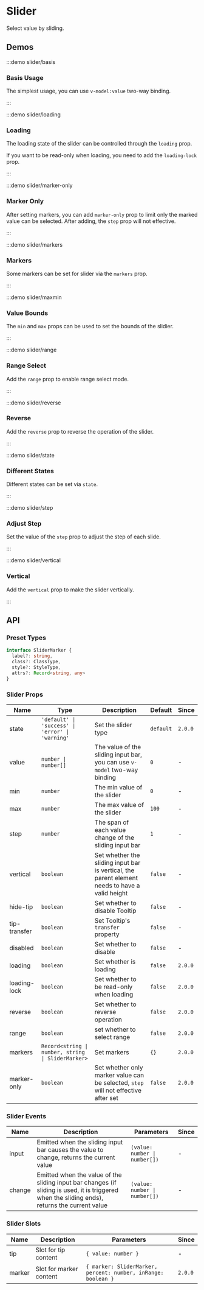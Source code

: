 # Slider

Select value by sliding.

## Demos

:::demo slider/basis

### Basis Usage

The simplest usage, you can use `v-model:value` two-way binding.

:::

:::demo slider/loading

### Loading

The loading state of the slider can be controlled through the `loading` prop.

If you want to be read-only when loading, you need to add the `loading-lock` prop.

:::

:::demo slider/marker-only

### Marker Only

After setting markers, you can add `marker-only` prop to limit only the marked value can be selected. After adding, the `step` prop will not effective.

:::

:::demo slider/markers

### Markers

Some markers can be set for slider via the `markers` prop.

:::

:::demo slider/maxmin

### Value Bounds

The `min` and `max` props can be used to set the bounds of the slidier.

:::

:::demo slider/range

### Range Select

Add the `range` prop to enable range select mode.

:::

:::demo slider/reverse

### Reverse

Add the `reverse` prop to reverse the operation of the slider.

:::

:::demo slider/state

### Different States

Different states can be set via `state`.

:::

:::demo slider/step

### Adjust Step

Set the value of the `step` prop to adjust the step of each slide.

:::

:::demo slider/vertical

### Vertical

Add the `vertical` prop to make the slider vertically.

:::

## API

### Preset Types

```ts
interface SliderMarker {
  label?: string,
  class?: ClassType,
  style?: StyleType,
  attrs?: Record<string, any>
}
```

### Slider Props

| Name         | Type                                               | Description                                                                                    | Default   | Since   |
| ------------ | -------------------------------------------------- | ---------------------------------------------------------------------------------------------- | --------- | ------- |
| state        | `'default' \| 'success' \| 'error' \| 'warning'`   | Set the slider type                                                                            | `default` | `2.0.0` |
| value        | `number \| number[]`                               | The value of the sliding input bar, you can use `v-model` two-way binding                      | `0`       | -       |
| min          | `number`                                           | The min value of the slider                                                                    | `0`       | -       |
| max          | `number`                                           | The max value of the slider                                                                    | `100`     | -       |
| step         | `number`                                           | The span of each value change of the sliding input bar                                         | `1`       | -       |
| vertical     | `boolean`                                          | Set whether the sliding input bar is vertical, the parent element needs to have a valid height | `false`   | -       |
| hide-tip     | `boolean`                                          | Set whether to disable Tooltip                                                                 | `false`   | -       |
| tip-transfer | `boolean`                                          | Set Tooltip's `transfer` property                                                              | `false`   | -       |
| disabled     | `boolean`                                          | Set whether to disable                                                                         | `false`   | -       |
| loading      | `boolean`                                          | Set whether is loading                                                                         | `false`   | `2.0.0` |
| loading-lock | `boolean`                                          | Set whether to be read-only when loading                                                       | `false`   | `2.0.0` |
| reverse      | `boolean`                                          | Set whether to reverse operation                                                               | `false`   | `2.0.0` |
| range        | `boolean`                                          | set whether to select range                                                                    | `false`   | `2.0.0` |
| markers      | `Record<string \| number, string \| SliderMarker>` | Set markers                                                                                    | `{}`      | `2.0.0` |
| marker-only  | `boolean`                                          | Set whether only marker value can be selected, `step` will not effective after set             | `false`   | `2.0.0` |

### Slider Events

| Name   | Description                                                                                                                                    | Parameters                    | Since |
| ------ | ---------------------------------------------------------------------------------------------------------------------------------------------- | ----------------------------- | ----- |
| input  | Emitted when the sliding input bar causes the value to change, returns the current value                                                       | `(value: number \| number[])` | -     |
| change | Emitted when the value of the sliding input bar changes (if sliding is used, it is triggered when the sliding ends), returns the current value | `(value: number \| number[])` | -     |

### Slider Slots

| Name   | Description             | Parameters                                                    | Since   |
| ------ | ----------------------- | ------------------------------------------------------------- | ------- |
| tip    | Slot for tip content    | `{ value: number }`                                           | -       |
| marker | Slot for marker content | `{ marker: SliderMarker, percent: number, inRange: boolean }` | `2.0.0` |

